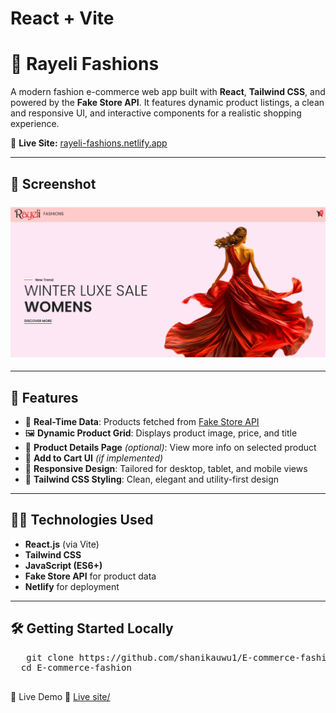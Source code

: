 # React + Vite

# 👗 Rayeli Fashions

A modern fashion e-commerce web app built with **React**, **Tailwind CSS**, and powered by the **Fake Store API**. It features dynamic product listings, a clean and responsive UI, and interactive components for a realistic shopping experience.

🔗 **Live Site:** [rayeli-fashions.netlify.app](https://rayeli-fashions.netlify.app/)

---

## 📸 Screenshot

![Homepage Preview](./src/assets/screenshot.jpg)


---

## 🚀 Features

- 🔄 **Real-Time Data**: Products fetched from [Fake Store API](https://fakestoreapi.com/)
- 🖼️ **Dynamic Product Grid**: Displays product image, price, and title
- 🧾 **Product Details Page** *(optional)*: View more info on selected product
- 🛒 **Add to Cart UI** *(if implemented)*
- 📱 **Responsive Design**: Tailored for desktop, tablet, and mobile views
- 🎨 **Tailwind CSS Styling**: Clean, elegant and utility-first design

---

## 🧑‍💻 Technologies Used

- **React.js** (via Vite)
- **Tailwind CSS**
- **JavaScript (ES6+)**
- **Fake Store API** for product data
- **Netlify** for deployment

---

## 🛠️ Getting Started Locally

<pre>
   git clone https://github.com/shanikauwu1/E-commerce-fashion.git
  cd E-commerce-fashion
  
</pre>
 
 📸 Live Demo
🔗 [Live site/](https://rayeli-fashions.netlify.app/)
   
